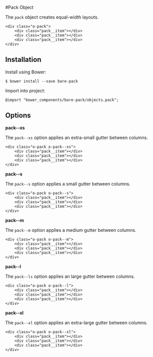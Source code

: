 #Pack Object

The `pack` object creates equal-width layouts.

	<div class="o-pack">
		<div class="pack__item"></div>
		<div class="pack__item"></div>
		<div class="pack__item"></div>
	</div>

## Installation

Install using Bower:

	$ bower install --save bare-pack

Import into project:

	@import "bower_components/bare-pack/objects.pack";

## Options

**pack--xs**

The `pack--xs` option applies an extra-small gutter between columns.

	<div class="o-pack o-pack--xs">
		<div class="pack__item"></div>
		<div class="pack__item"></div>
		<div class="pack__item"></div>
	</div>

**pack--s**

The `pack--s` option applies a small gutter between columns.

	<div class="o-pack o-pack--s">
		<div class="pack__item"></div>
		<div class="pack__item"></div>
		<div class="pack__item"></div>
	</div>

**pack--m**

The `pack--m` option applies a medium gutter between columns.

	<div class="o-pack o-pack--m">
		<div class="pack__item"></div>
		<div class="pack__item"></div>
		<div class="pack__item"></div>
	</div>

**pack--l**

The `pack--ls` option applies an large gutter between columns.

	<div class="o-pack o-pack--l">
		<div class="pack__item"></div>
		<div class="pack__item"></div>
		<div class="pack__item"></div>
	</div>

**pack--xl**

The `pack--xl` option applies an extra-large gutter between columns.

	<div class="o-pack o-pack--xl">
		<div class="pack__item"></div>
		<div class="pack__item"></div>
		<div class="pack__item"></div>
	</div>
